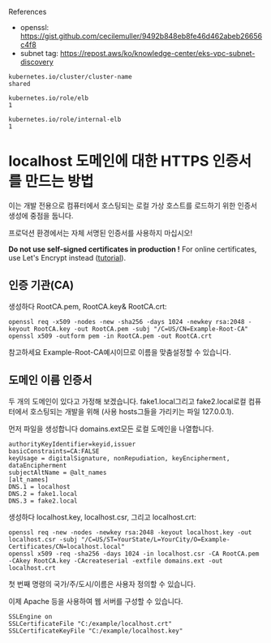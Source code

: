 References
- openssl: https://gist.github.com/cecilemuller/9492b848eb8fe46d462abeb26656c4f8
- subnet tag: https://repost.aws/ko/knowledge-center/eks-vpc-subnet-discovery

```
kubernetes.io/cluster/cluster-name
shared
```
```
kubernetes.io/role/elb
1
```
```
kubernetes.io/role/internal-elb
1
```

# localhost 도메인에 대한 HTTPS 인증서를 만드는 방법 

이는 개발 전용으로 컴퓨터에서 호스팅되는 로컬 가상 호스트를 로드하기 위한 인증서 생성에 중점을 둡니다.

프로덕션 환경에서는 자체 서명된 인증서를 사용하지 마십시오!


**Do not use self-signed certificates in production !**
For online certificates, use Let's Encrypt instead ([tutorial](https://gist.github.com/cecilemuller/a26737699a7e70a7093d4dc115915de8)).



## 인증 기관(CA) 

생성하다 RootCA.pem, RootCA.key& RootCA.crt: 

	openssl req -x509 -nodes -new -sha256 -days 1024 -newkey rsa:2048 -keyout RootCA.key -out RootCA.pem -subj "/C=US/CN=Example-Root-CA"
	openssl x509 -outform pem -in RootCA.pem -out RootCA.crt

참고하세요 Example-Root-CA예시이므로 이름을 맞춤설정할 수 있습니다. 

## 도메인 이름 인증서 

두 개의 도메인이 있다고 가정해 보겠습니다. fake1.local그리고 fake2.local로컬 컴퓨터에서 호스팅되는 개발을 위해 (사용 hosts그들을 가리키는 파일 127.0.0.1).

먼저 파일을 생성합니다 domains.ext모든 로컬 도메인을 나열합니다. 

	authorityKeyIdentifier=keyid,issuer
	basicConstraints=CA:FALSE
	keyUsage = digitalSignature, nonRepudiation, keyEncipherment, dataEncipherment
	subjectAltName = @alt_names
	[alt_names]
	DNS.1 = localhost
	DNS.2 = fake1.local
	DNS.3 = fake2.local

생성하다 localhost.key, localhost.csr, 그리고 localhost.crt: 

	openssl req -new -nodes -newkey rsa:2048 -keyout localhost.key -out localhost.csr -subj "/C=US/ST=YourState/L=YourCity/O=Example-Certificates/CN=localhost.local"
	openssl x509 -req -sha256 -days 1024 -in localhost.csr -CA RootCA.pem -CAkey RootCA.key -CAcreateserial -extfile domains.ext -out localhost.crt

첫 번째 명령의 국가/주/도시/이름은 사용자 정의할 수 있습니다.

이제 Apache 등을 사용하여 웹 서버를 구성할 수 있습니다. 

	SSLEngine on
	SSLCertificateFile "C:/example/localhost.crt"
	SSLCertificateKeyFile "C:/example/localhost.key"